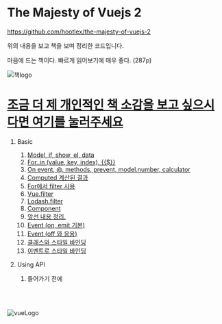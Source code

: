 The Majesty of Vuejs 2
=================

https://github.com/hootlex/the-majesty-of-vuejs-2

위의 내용을 보고 책을 보며 정리한 코드입니다.

마음에 드는 책이다. 빠르게 읽어보기에 매우 좋다. (287p)

![책logo](http://postfiles8.naver.net/MjAxODA0MDNfNzgg/MDAxNTIyNzM4MjMyNDM1.O-ZXp_EFeqw6rxNt0YfbfMuTOOaLaBlRblk4ybocLW8g.unJNjcSBA4r4N-_MBa7zgtzNR8dcUUmpeMKL1gf7YZYg.PNG.1ilsang/image_6985367931522738061585.png?type=w966)

[조금 더 제 개인적인 책 소감을 보고 싶으시다면 여기를 눌러주세요](
)
<br/>
=====================================
1. Basic
    1. [Model, if, show, el, data](Basic/1_ifshowModel.html)
    2. [For..in (value, key, index), {{$}}](Basic/2_for.html)
    3. [On event, @, methods, prevent, model.number, calculator](Basic/3_on.html)
    4. [Computed 계산된 결과](Basic/4_computed.html)
    5. [For에서 filter 사용](Basic/5_filterSearchSort.html)
    6. [Vue.filter](Basic/6_vueFilter.html)
    7. [Lodash.filter](Basic/7_lodashFilter.html)
    8. [Component](Basic/8_Component.html)
    9. [앞선 내용 정리.](Basic/9_ComponentWithVote.html)
    10. [Event (on, emit 기본)](Basic/10_EventBasic.html)
    11. [Event (off 와 응용)](Basic/11_EventHard.html)
    12. [클래스와 스타일 바인딩](Basic/12_ClassStyleBinding.html)
    13. [이벤트로 스타일 바인딩](Basic/13_EventStyleBinding.html)

2. Using API
    1. 들어가기 전에


<br/>
<br/>

![vueLogo](https://cdn-images-1.medium.com/max/2000/1*PHmNXbvOfg5AHiMWWuaRXg.jpeg)